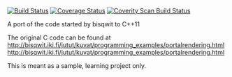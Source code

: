 [![Build Status](https://travis-ci.org/jdelgad/3de.svg?branch=master)](https://travis-ci.org/jdelgad/3de) [![Coverage Status](https://coveralls.io/repos/github/jdelgad/3de/badge.svg?branch=master)](https://coveralls.io/github/jdelgad/3de?branch=master) <a href="https://scan.coverity.com/projects/jdelgad-3de"> <img alt="Coverity Scan Build Status" src="https://scan.coverity.com/projects/7636/badge.svg"/></a>

A port of the code started by bisqwit to C++11

The original C code can be found at http://bisqwit.iki.fi/jutut/kuvat/programming_examples/portalrendering.htmlhttp://bisqwit.iki.fi/jutut/kuvat/programming_examples/portalrendering.html

This is meant as a sample, learning project only.
